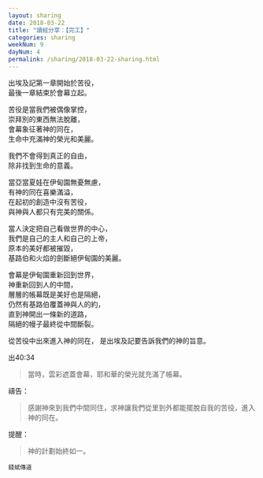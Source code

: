 ```yaml
---
layout: sharing
date: 2018-03-22
title: "讀經分享：【完工】"
categories: sharing
weekNum: 9
dayNum: 4
permalink: /sharing/2018-03-22-sharing.html
---
```


出埃及記第一章開始於苦役，  
最後一章結束於會幕立起。 

苦役是當我們被偶像掌控，  
崇拜別的東西無法脫離，  
會幕象征著神的同在，  
生命中充滿神的榮光和美麗。

我們不會得到真正的自由，  
除非找到生命的意義。  

當亞當夏娃在伊甸園無憂無慮，  
有神的同在喜樂滿溢，  
在起初的創造中沒有苦役，  
與神與人都只有完美的關係。

當人決定把自己看做世界的中心，  
我們是自己的主人和自己的上帝，  
原本的美好都被摧毀，  
基路伯和火焰的劍斷絕伊甸園的美麗。

會幕是伊甸園重新回到世界，  
神重新回到人的中間，  
層層的帳幕既是美好也是隔絕，  
仍然有基路伯覆蓋神與人的約，  
直到神開出一條新的道路，  
隔絕的幔子最終從中間斷裂。

從苦役中出來進入神的同在，
是出埃及記要告訴我們的神的旨意。

出40:34 
> 當時，雲彩遮蓋會幕，耶和華的榮光就充滿了帳幕。

禱告：
> 感謝神來到我們中間同住，求神讓我們從里到外都能擺脫自我的苦役，進入神的同在。

提醒：
> 神的計劃始終如一。

`錢斌傳道`
